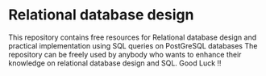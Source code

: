 # Relational database design

This repository contains free resources for Relational database design and practical implementation using SQL queries on PostGreSQL databases
The repository can be freely used by anybody who wants to enhance their knowledge on relational database design and SQL. Good Luck !!
